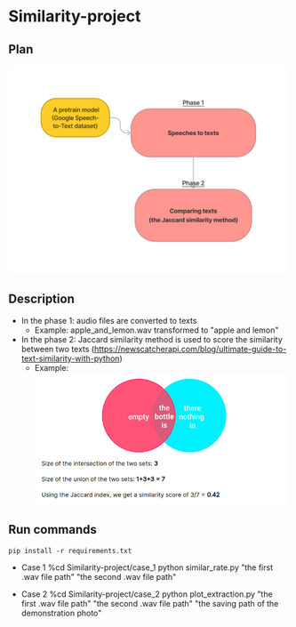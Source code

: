 # Similarity-project
## Plan
![alt text](https://github.com/tdkhoa1212/Similarity-project/blob/main/images/diagram.png)

## Description
- In the phase 1: audio files are converted to texts
    - Example: apple_and_lemon.wav transformed to "apple and lemon"
- In the phase 2: Jaccard similarity method is used to score the similarity between two texts
(https://newscatcherapi.com/blog/ultimate-guide-to-text-similarity-with-python)
    - Example: ![alt text](https://github.com/tdkhoa1212/Similarity-project/blob/main/images/matric.png)

## Run commands
    pip install -r requirements.txt

- Case 1
    %cd Similarity-project/case_1
    python similar_rate.py "the first .wav file path" "the second .wav file path"

- Case 2
    %cd Similarity-project/case_2
    python plot_extraction.py "the first .wav file path" "the second .wav file path" "the saving path of the demonstration photo"

